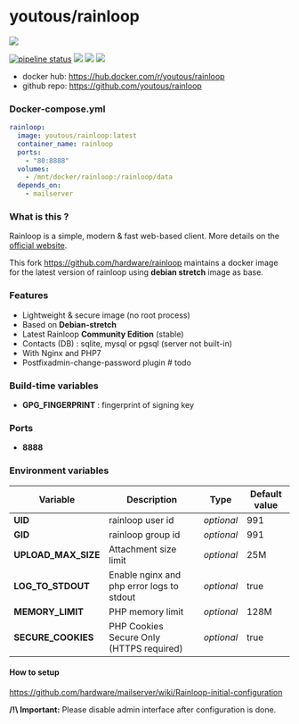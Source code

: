 # youtous/rainloop

![](https://i.goopics.net/nI.png)



[![pipeline status](https://gitlab.com/youtous/rainloop/badges/master/pipeline.svg)](https://gitlab.com/youtous/rainloop/-/commits/master)
[![](https://badgen.net/docker/stars/youtous/rainloop?icon=docker&label=stars)](https://hub.docker.com/r/youtous/rainloop "See this project on docker hub registry")
[![](https://images.microbadger.com/badges/version/youtous/rainloop.svg)](https://hub.docker.com/r/youtous/rainloop "See this project on docker hub registry")
[![](https://badgen.net/docker/pulls/youtous/rainloop)](https://hub.docker.com/r/youtous/rainloop "See this project on docker hub registry")

- docker hub: https://hub.docker.com/r/youtous/rainloop
- github repo: https://github.com/youtous/rainloop

### Docker-compose.yml

```yml
rainloop:
  image: youtous/rainloop:latest
  container_name: rainloop
  ports:
    - "80:8888"
  volumes:
    - /mnt/docker/rainloop:/rainloop/data
  depends_on:
    - mailserver
```

### What is this ?

Rainloop is a simple, modern & fast web-based client. 
More details on the [official website](http://www.rainloop.net/).

This fork  https://github.com/hardware/rainloop maintains a docker image for the latest version of rainloop using **debian stretch** image as base.


### Features
- Lightweight & secure image (no root process)
- Based on **Debian-stretch**
- Latest Rainloop **Community Edition** (stable)
- Contacts (DB) : sqlite, mysql or pgsql (server not built-in)
- With Nginx and PHP7
- Postfixadmin-change-password plugin # todo

### Build-time variables
- **GPG_FINGERPRINT** : fingerprint of signing key

### Ports
- **8888**

### Environment variables
| Variable | Description | Type | Default value |
| -------- | ----------- | ---- | ------------- |
| **UID** | rainloop user id | *optional* | 991
| **GID** | rainloop group id | *optional* | 991
| **UPLOAD_MAX_SIZE** | Attachment size limit | *optional* | 25M
| **LOG_TO_STDOUT** | Enable nginx and php error logs to stdout | *optional* | true
| **MEMORY_LIMIT** | PHP memory limit | *optional* | 128M
| **SECURE_COOKIES** | PHP Cookies Secure Only (HTTPS required) | *optional* | true

#### How to setup

https://github.com/hardware/mailserver/wiki/Rainloop-initial-configuration

**/!\\ Important:** Please disable admin interface after configuration is done. 